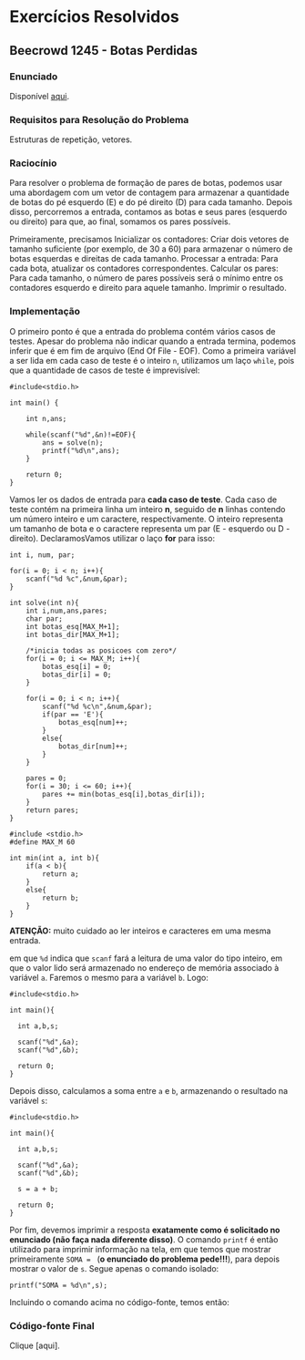 # Exercícios Resolvidos

## Beecrowd 1245 - Botas Perdidas

### Enunciado

Disponível [aqui](https://judge.beecrowd.com/pt/problems/view/1245).

### Requisitos para Resolução do Problema

Estruturas de repetição, vetores.

### Raciocínio

Para resolver o problema de formação de pares de botas, podemos usar uma abordagem com um vetor de contagem para armazenar a quantidade de botas do pé esquerdo (E) e do pé direito (D) para cada tamanho. Depois disso, percorremos a entrada, contamos as botas e seus pares (esquerdo ou direito) para que, ao final, somamos os pares possíveis.

Primeiramente, precisamos
Inicializar os contadores: Criar dois vetores de tamanho suficiente (por exemplo, de 30 a 60) para armazenar o número de botas esquerdas e direitas de cada tamanho.
Processar a entrada: Para cada bota, atualizar os contadores correspondentes.
Calcular os pares: Para cada tamanho, o número de pares possíveis será o mínimo entre os contadores esquerdo e direito para aquele tamanho.
Imprimir o resultado.

### Implementação

O primeiro ponto é que a entrada do problema contém vários casos de testes. Apesar do problema não indicar quando a entrada termina, podemos inferir que é em fim de arquivo (End Of File - EOF). Como a primeira variável a ser lida em cada caso de teste é o inteiro ```n```, utilizamos um laço ```while```, pois que a quantidade de casos de teste é imprevisível:

```
#include<stdio.h>

int main() {
 
    int n,ans;
    
    while(scanf("%d",&n)!=EOF){
        ans = solve(n);
        printf("%d\n",ans);
    }
 
    return 0;
}
```

Vamos ler os dados de entrada para **cada caso de teste**. Cada caso de teste contém na primeira linha um inteiro **n**, seguido de **n** linhas contendo um número inteiro e um caractere, respectivamente. O inteiro representa um tamanho de bota e o caractere representa um par (E - esquerdo ou D - direito). DeclaramosVamos utilizar o laço **for** para isso:

```
int i, num, par;

for(i = 0; i < n; i++){
    scanf("%d %c",&num,&par);
}
```

```
int solve(int n){
    int i,num,ans,pares;
    char par;
    int botas_esq[MAX_M+1];
    int botas_dir[MAX_M+1];
    
    /*inicia todas as posicoes com zero*/
    for(i = 0; i <= MAX_M; i++){
        botas_esq[i] = 0;
        botas_dir[i] = 0;
    }
    
    for(i = 0; i < n; i++){
        scanf("%d %c\n",&num,&par);
        if(par == 'E'){
            botas_esq[num]++;
        }
        else{
            botas_dir[num]++;
        }
    }
    
    pares = 0;
    for(i = 30; i <= 60; i++){
        pares += min(botas_esq[i],botas_dir[i]);
    }
    return pares;
}
```

```
#include <stdio.h>
#define MAX_M 60

int min(int a, int b){
    if(a < b){
        return a;
    }
    else{
        return b;
    }
}
```

**ATENÇÃO:** muito cuidado ao ler inteiros e caracteres em uma mesma entrada.

em que ```%d``` indica que ```scanf``` fará a leitura de uma valor do tipo inteiro, em que o valor lido será armazenado no endereço de memória associado à variável ```a```. Faremos o mesmo para a variável ```b```. Logo:

```
#include<stdio.h>

int main(){

  int a,b,s;

  scanf("%d",&a);
  scanf("%d",&b);

  return 0;
}
```

Depois disso, calculamos a soma entre ```a``` e  ```b```, armazenando o resultado na variável  ```s```:

```
#include<stdio.h>

int main(){

  int a,b,s;

  scanf("%d",&a);
  scanf("%d",&b);

  s = a + b;

  return 0;
}
```

Por fim, devemos imprimir a resposta **exatamente como é solicitado no enunciado (não faça nada diferente disso)**. O comando ```printf``` é então utilizado para imprimir informação na tela, em que temos que mostrar primeiramente ```SOMA = ``` (**o enunciado do problema pede!!!**), para depois mostrar o valor de ```s```. Segue apenas o comando isolado:

```
printf("SOMA = %d\n",s);
```

Incluindo o comando acima no código-fonte, temos então:

### Código-fonte Final

Clique [aqui].
